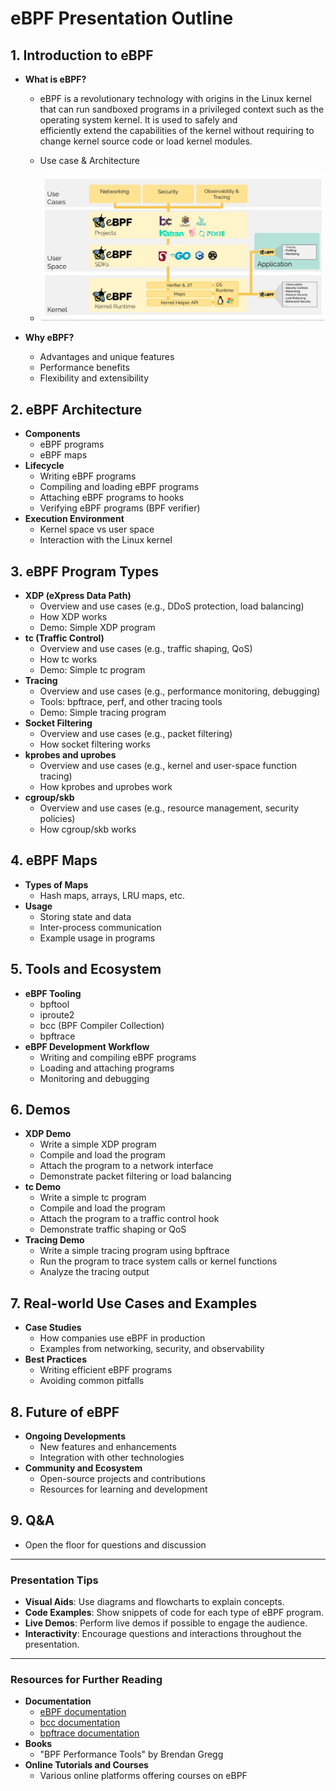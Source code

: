 # eBPF Presentation Outline

## 1. Introduction to eBPF
- **What is eBPF?**
  - eBPF is a revolutionary technology with origins in the Linux kernel that can run sandboxed programs in a privileged context such as the operating system kernel. It is used to safely and   
    efficiently extend the capabilities of the kernel without requiring to change kernel source code or load kernel modules.
  - Use case & Architecture
  
  - ![ebpf](./images/ebpf.png)
  
- **Why eBPF?**
  - Advantages and unique features
  - Performance benefits
  - Flexibility and extensibility

## 2. eBPF Architecture
- **Components**
  - eBPF programs
  - eBPF maps
- **Lifecycle**
  - Writing eBPF programs
  - Compiling and loading eBPF programs
  - Attaching eBPF programs to hooks
  - Verifying eBPF programs (BPF verifier)
- **Execution Environment**
  - Kernel space vs user space
  - Interaction with the Linux kernel

## 3. eBPF Program Types
- **XDP (eXpress Data Path)**
  - Overview and use cases (e.g., DDoS protection, load balancing)
  - How XDP works
  - Demo: Simple XDP program
- **tc (Traffic Control)**
  - Overview and use cases (e.g., traffic shaping, QoS)
  - How tc works
  - Demo: Simple tc program
- **Tracing**
  - Overview and use cases (e.g., performance monitoring, debugging)
  - Tools: bpftrace, perf, and other tracing tools
  - Demo: Simple tracing program
- **Socket Filtering**
  - Overview and use cases (e.g., packet filtering)
  - How socket filtering works
- **kprobes and uprobes**
  - Overview and use cases (e.g., kernel and user-space function tracing)
  - How kprobes and uprobes work
- **cgroup/skb**
  - Overview and use cases (e.g., resource management, security policies)
  - How cgroup/skb works

## 4. eBPF Maps
- **Types of Maps**
  - Hash maps, arrays, LRU maps, etc.
- **Usage**
  - Storing state and data
  - Inter-process communication
  - Example usage in programs

## 5. Tools and Ecosystem
- **eBPF Tooling**
  - bpftool
  - iproute2
  - bcc (BPF Compiler Collection)
  - bpftrace
- **eBPF Development Workflow**
  - Writing and compiling eBPF programs
  - Loading and attaching programs
  - Monitoring and debugging

## 6. Demos
- **XDP Demo**
  - Write a simple XDP program
  - Compile and load the program
  - Attach the program to a network interface
  - Demonstrate packet filtering or load balancing
- **tc Demo**
  - Write a simple tc program
  - Compile and load the program
  - Attach the program to a traffic control hook
  - Demonstrate traffic shaping or QoS
- **Tracing Demo**
  - Write a simple tracing program using bpftrace
  - Run the program to trace system calls or kernel functions
  - Analyze the tracing output

## 7. Real-world Use Cases and Examples
- **Case Studies**
  - How companies use eBPF in production
  - Examples from networking, security, and observability
- **Best Practices**
  - Writing efficient eBPF programs
  - Avoiding common pitfalls

## 8. Future of eBPF
- **Ongoing Developments**
  - New features and enhancements
  - Integration with other technologies
- **Community and Ecosystem**
  - Open-source projects and contributions
  - Resources for learning and development

## 9. Q&A
- Open the floor for questions and discussion

---

### Presentation Tips
- **Visual Aids**: Use diagrams and flowcharts to explain concepts.
- **Code Examples**: Show snippets of code for each type of eBPF program.
- **Live Demos**: Perform live demos if possible to engage the audience.
- **Interactivity**: Encourage questions and interactions throughout the presentation.

---

### Resources for Further Reading
- **Documentation**
  - [eBPF documentation](https://ebpf.io/what-is-ebpf/)
  - [bcc documentation](https://github.com/iovisor/bcc)
  - [bpftrace documentation](https://github.com/iovisor/bpftrace)
- **Books**
  - "BPF Performance Tools" by Brendan Gregg
- **Online Tutorials and Courses**
  - Various online platforms offering courses on eBPF
